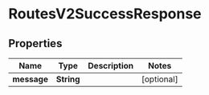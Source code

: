 

# RoutesV2SuccessResponse


## Properties

| Name | Type | Description | Notes |
|------------ | ------------- | ------------- | -------------|
|**message** | **String** |  |  [optional] |



